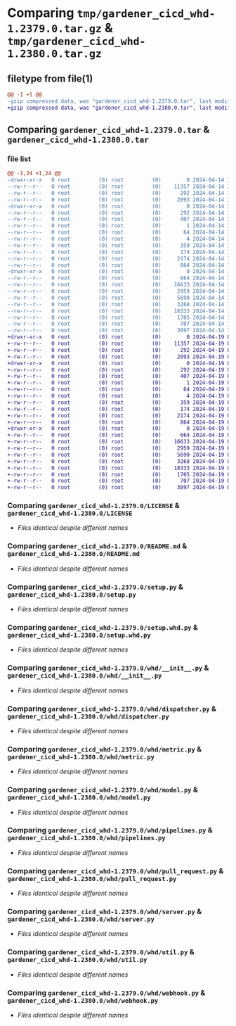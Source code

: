 # Comparing `tmp/gardener_cicd_whd-1.2379.0.tar.gz` & `tmp/gardener_cicd_whd-1.2380.0.tar.gz`

## filetype from file(1)

```diff
@@ -1 +1 @@
-gzip compressed data, was "gardener_cicd_whd-1.2379.0.tar", last modified: Sun Apr 14 16:44:46 2024, max compression
+gzip compressed data, was "gardener_cicd_whd-1.2380.0.tar", last modified: Fri Apr 19 09:26:18 2024, max compression
```

## Comparing `gardener_cicd_whd-1.2379.0.tar` & `gardener_cicd_whd-1.2380.0.tar`

### file list

```diff
@@ -1,24 +1,24 @@
-drwxr-xr-x   0 root         (0) root         (0)        0 2024-04-14 16:44:46.144143 gardener_cicd_whd-1.2379.0/
--rw-r--r--   0 root         (0) root         (0)    11357 2024-04-14 16:43:08.000000 gardener_cicd_whd-1.2379.0/LICENSE
--rw-r--r--   0 root         (0) root         (0)      292 2024-04-14 16:44:46.144143 gardener_cicd_whd-1.2379.0/PKG-INFO
--rw-r--r--   0 root         (0) root         (0)     2093 2024-04-14 16:43:08.000000 gardener_cicd_whd-1.2379.0/README.md
-drwxr-xr-x   0 root         (0) root         (0)        0 2024-04-14 16:44:46.144143 gardener_cicd_whd-1.2379.0/gardener_cicd_whd.egg-info/
--rw-r--r--   0 root         (0) root         (0)      292 2024-04-14 16:44:46.000000 gardener_cicd_whd-1.2379.0/gardener_cicd_whd.egg-info/PKG-INFO
--rw-r--r--   0 root         (0) root         (0)      407 2024-04-14 16:44:46.000000 gardener_cicd_whd-1.2379.0/gardener_cicd_whd.egg-info/SOURCES.txt
--rw-r--r--   0 root         (0) root         (0)        1 2024-04-14 16:44:46.000000 gardener_cicd_whd-1.2379.0/gardener_cicd_whd.egg-info/dependency_links.txt
--rw-r--r--   0 root         (0) root         (0)       64 2024-04-14 16:44:46.000000 gardener_cicd_whd-1.2379.0/gardener_cicd_whd.egg-info/requires.txt
--rw-r--r--   0 root         (0) root         (0)        4 2024-04-14 16:44:46.000000 gardener_cicd_whd-1.2379.0/gardener_cicd_whd.egg-info/top_level.txt
--rw-r--r--   0 root         (0) root         (0)      359 2024-04-14 16:43:08.000000 gardener_cicd_whd-1.2379.0/pyproject.toml
--rw-r--r--   0 root         (0) root         (0)      174 2024-04-14 16:44:46.144143 gardener_cicd_whd-1.2379.0/setup.cfg
--rw-r--r--   0 root         (0) root         (0)     2174 2024-04-14 16:43:08.000000 gardener_cicd_whd-1.2379.0/setup.py
--rw-r--r--   0 root         (0) root         (0)      864 2024-04-14 16:43:08.000000 gardener_cicd_whd-1.2379.0/setup.whd.py
-drwxr-xr-x   0 root         (0) root         (0)        0 2024-04-14 16:44:46.144143 gardener_cicd_whd-1.2379.0/whd/
--rw-r--r--   0 root         (0) root         (0)      664 2024-04-14 16:43:08.000000 gardener_cicd_whd-1.2379.0/whd/__init__.py
--rw-r--r--   0 root         (0) root         (0)    16633 2024-04-14 16:43:08.000000 gardener_cicd_whd-1.2379.0/whd/dispatcher.py
--rw-r--r--   0 root         (0) root         (0)     2959 2024-04-14 16:43:08.000000 gardener_cicd_whd-1.2379.0/whd/metric.py
--rw-r--r--   0 root         (0) root         (0)     5690 2024-04-14 16:43:08.000000 gardener_cicd_whd-1.2379.0/whd/model.py
--rw-r--r--   0 root         (0) root         (0)     3268 2024-04-14 16:43:08.000000 gardener_cicd_whd-1.2379.0/whd/pipelines.py
--rw-r--r--   0 root         (0) root         (0)    18333 2024-04-14 16:43:08.000000 gardener_cicd_whd-1.2379.0/whd/pull_request.py
--rw-r--r--   0 root         (0) root         (0)     1705 2024-04-14 16:43:08.000000 gardener_cicd_whd-1.2379.0/whd/server.py
--rw-r--r--   0 root         (0) root         (0)      707 2024-04-14 16:43:08.000000 gardener_cicd_whd-1.2379.0/whd/util.py
--rw-r--r--   0 root         (0) root         (0)     3097 2024-04-14 16:43:08.000000 gardener_cicd_whd-1.2379.0/whd/webhook.py
+drwxr-xr-x   0 root         (0) root         (0)        0 2024-04-19 09:26:18.548904 gardener_cicd_whd-1.2380.0/
+-rw-r--r--   0 root         (0) root         (0)    11357 2024-04-19 09:23:30.000000 gardener_cicd_whd-1.2380.0/LICENSE
+-rw-r--r--   0 root         (0) root         (0)      292 2024-04-19 09:26:18.548904 gardener_cicd_whd-1.2380.0/PKG-INFO
+-rw-r--r--   0 root         (0) root         (0)     2093 2024-04-19 09:23:30.000000 gardener_cicd_whd-1.2380.0/README.md
+drwxr-xr-x   0 root         (0) root         (0)        0 2024-04-19 09:26:18.548904 gardener_cicd_whd-1.2380.0/gardener_cicd_whd.egg-info/
+-rw-r--r--   0 root         (0) root         (0)      292 2024-04-19 09:26:18.000000 gardener_cicd_whd-1.2380.0/gardener_cicd_whd.egg-info/PKG-INFO
+-rw-r--r--   0 root         (0) root         (0)      407 2024-04-19 09:26:18.000000 gardener_cicd_whd-1.2380.0/gardener_cicd_whd.egg-info/SOURCES.txt
+-rw-r--r--   0 root         (0) root         (0)        1 2024-04-19 09:26:18.000000 gardener_cicd_whd-1.2380.0/gardener_cicd_whd.egg-info/dependency_links.txt
+-rw-r--r--   0 root         (0) root         (0)       64 2024-04-19 09:26:18.000000 gardener_cicd_whd-1.2380.0/gardener_cicd_whd.egg-info/requires.txt
+-rw-r--r--   0 root         (0) root         (0)        4 2024-04-19 09:26:18.000000 gardener_cicd_whd-1.2380.0/gardener_cicd_whd.egg-info/top_level.txt
+-rw-r--r--   0 root         (0) root         (0)      359 2024-04-19 09:23:30.000000 gardener_cicd_whd-1.2380.0/pyproject.toml
+-rw-r--r--   0 root         (0) root         (0)      174 2024-04-19 09:26:18.548904 gardener_cicd_whd-1.2380.0/setup.cfg
+-rw-r--r--   0 root         (0) root         (0)     2174 2024-04-19 09:23:30.000000 gardener_cicd_whd-1.2380.0/setup.py
+-rw-r--r--   0 root         (0) root         (0)      864 2024-04-19 09:23:30.000000 gardener_cicd_whd-1.2380.0/setup.whd.py
+drwxr-xr-x   0 root         (0) root         (0)        0 2024-04-19 09:26:18.548904 gardener_cicd_whd-1.2380.0/whd/
+-rw-r--r--   0 root         (0) root         (0)      664 2024-04-19 09:23:30.000000 gardener_cicd_whd-1.2380.0/whd/__init__.py
+-rw-r--r--   0 root         (0) root         (0)    16633 2024-04-19 09:23:30.000000 gardener_cicd_whd-1.2380.0/whd/dispatcher.py
+-rw-r--r--   0 root         (0) root         (0)     2959 2024-04-19 09:23:30.000000 gardener_cicd_whd-1.2380.0/whd/metric.py
+-rw-r--r--   0 root         (0) root         (0)     5690 2024-04-19 09:23:30.000000 gardener_cicd_whd-1.2380.0/whd/model.py
+-rw-r--r--   0 root         (0) root         (0)     3268 2024-04-19 09:23:30.000000 gardener_cicd_whd-1.2380.0/whd/pipelines.py
+-rw-r--r--   0 root         (0) root         (0)    18333 2024-04-19 09:23:30.000000 gardener_cicd_whd-1.2380.0/whd/pull_request.py
+-rw-r--r--   0 root         (0) root         (0)     1705 2024-04-19 09:23:30.000000 gardener_cicd_whd-1.2380.0/whd/server.py
+-rw-r--r--   0 root         (0) root         (0)      707 2024-04-19 09:23:30.000000 gardener_cicd_whd-1.2380.0/whd/util.py
+-rw-r--r--   0 root         (0) root         (0)     3097 2024-04-19 09:23:30.000000 gardener_cicd_whd-1.2380.0/whd/webhook.py
```

### Comparing `gardener_cicd_whd-1.2379.0/LICENSE` & `gardener_cicd_whd-1.2380.0/LICENSE`

 * *Files identical despite different names*

### Comparing `gardener_cicd_whd-1.2379.0/README.md` & `gardener_cicd_whd-1.2380.0/README.md`

 * *Files identical despite different names*

### Comparing `gardener_cicd_whd-1.2379.0/setup.py` & `gardener_cicd_whd-1.2380.0/setup.py`

 * *Files identical despite different names*

### Comparing `gardener_cicd_whd-1.2379.0/setup.whd.py` & `gardener_cicd_whd-1.2380.0/setup.whd.py`

 * *Files identical despite different names*

### Comparing `gardener_cicd_whd-1.2379.0/whd/__init__.py` & `gardener_cicd_whd-1.2380.0/whd/__init__.py`

 * *Files identical despite different names*

### Comparing `gardener_cicd_whd-1.2379.0/whd/dispatcher.py` & `gardener_cicd_whd-1.2380.0/whd/dispatcher.py`

 * *Files identical despite different names*

### Comparing `gardener_cicd_whd-1.2379.0/whd/metric.py` & `gardener_cicd_whd-1.2380.0/whd/metric.py`

 * *Files identical despite different names*

### Comparing `gardener_cicd_whd-1.2379.0/whd/model.py` & `gardener_cicd_whd-1.2380.0/whd/model.py`

 * *Files identical despite different names*

### Comparing `gardener_cicd_whd-1.2379.0/whd/pipelines.py` & `gardener_cicd_whd-1.2380.0/whd/pipelines.py`

 * *Files identical despite different names*

### Comparing `gardener_cicd_whd-1.2379.0/whd/pull_request.py` & `gardener_cicd_whd-1.2380.0/whd/pull_request.py`

 * *Files identical despite different names*

### Comparing `gardener_cicd_whd-1.2379.0/whd/server.py` & `gardener_cicd_whd-1.2380.0/whd/server.py`

 * *Files identical despite different names*

### Comparing `gardener_cicd_whd-1.2379.0/whd/util.py` & `gardener_cicd_whd-1.2380.0/whd/util.py`

 * *Files identical despite different names*

### Comparing `gardener_cicd_whd-1.2379.0/whd/webhook.py` & `gardener_cicd_whd-1.2380.0/whd/webhook.py`

 * *Files identical despite different names*

